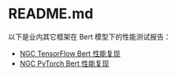 # README.md

以下是业内其它框架在 Bert 模型下的性能测试报告：
- [NGC TensorFlow Bert 性能复现](./TensorFlow/)
- [NGC PyTorch Bert 性能复现](./PyTorch/)

